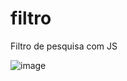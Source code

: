 # filtro
Filtro de pesquisa com JS

![image](https://user-images.githubusercontent.com/99426704/179737230-f0449300-e8d1-4ebe-9834-f3567f254635.png)
